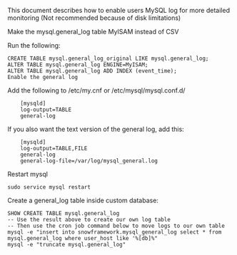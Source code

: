 This document describes how to enable users MySQL log for more detailed monitoring (Not recommended because of disk limitations)


Make the mysql.general_log table MyISAM instead of CSV

Run the following:

```
CREATE TABLE mysql.general_log_original LIKE mysql.general_log;
ALTER TABLE mysql.general_log ENGINE=MyISAM;
ALTER TABLE mysql.general_log ADD INDEX (event_time);
Enable the general log
```

Add the following to /etc/my.cnf or /etc/mysql/mysql.conf.d/

```
    [mysqld]
    log-output=TABLE
    general-log
```

If you also want the text version of the general log, add this:

```
    [mysqld]
    log-output=TABLE,FILE
    general-log
    general-log-file=/var/log/mysql_general.log
```

Restart mysql

    sudo service mysql restart

Create a general_log table inside custom database:

```
SHOW CREATE TABLE mysql.general_log
-- Use the result above to create our own log table
-- Then use the cron job command below to move logs to our own table
mysql -e "insert into snowframework.mysql_general_log select * from mysql.general_log where user_host like '%[db]%"
mysql -e "truncate mysql.general_log"
```